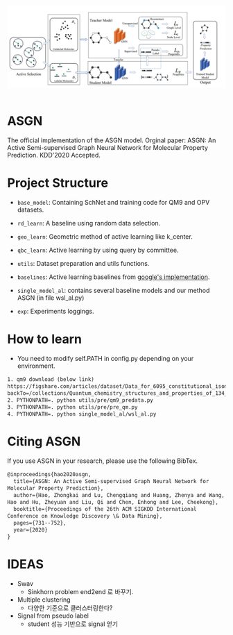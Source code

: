 <p align="center">
  <img src="pic.jpg" width="1000">
  <br />
  <br />
</p> 

# ASGN

The official implementation of the ASGN model.
Orginal paper: ASGN: An Active Semi-supervised Graph Neural Network for Molecular Property Prediction. KDD'2020 Accepted. 

# Project Structure
+ `base_model`: Containing SchNet and training code for QM9 and OPV datasets. 

+ `rd_learn`: A baseline using random data selection.

+ `geo_learn`: Geometric method of active learning like k_center.

+ `qbc_learn`: Active learning by using query by committee.

+ `utils`: Dataset preparation and utils functions.
+ `baselines`: Active learning baselines from [google's implementation](https://github.com/google/active-learning).

+ `single_model_al`: contains several baseline models and our method ASGN (in file wsl_al.py)

+ `exp`: Experiments loggings.


# How to learn
- You need to modify self.PATH in config.py depending on your environment.
```
1. qm9 download (below link)
https://figshare.com/articles/dataset/Data_for_6095_constitutional_isomers_of_C7H10O2/1057646?backTo=/collections/Quantum_chemistry_structures_and_properties_of_134_kilo_molecules/978904
2. PYTHONPATH=. python utils/pre/qm9_predata.py
3. PYTHONPATH=. python utils/pre/pre_qm.py
4. PYTHONPATH=. python single_model_al/wsl_al.py 
```



# Citing ASGN
If you use ASGN in your research, please use the following BibTex.
```
@inproceedings{hao2020asgn,
  title={ASGN: An Active Semi-supervised Graph Neural Network for Molecular Property Prediction},
  author={Hao, Zhongkai and Lu, Chengqiang and Huang, Zhenya and Wang, Hao and Hu, Zheyuan and Liu, Qi and Chen, Enhong and Lee, Cheekong},
  booktitle={Proceedings of the 26th ACM SIGKDD International Conference on Knowledge Discovery \& Data Mining},
  pages={731--752},
  year={2020}
}
```


# IDEAS
- Swav
    - Sinkhorn problem end2end 로 바꾸기.
- Multiple clustering 
    - 다양한 기준으로 클러스터링한다?
- Signal from pseudo label
    - student 성능 기반으로 signal 얻기